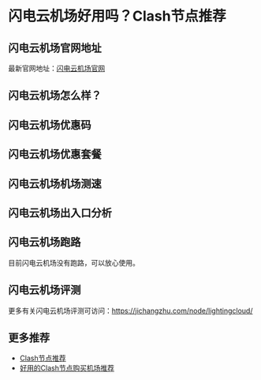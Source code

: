 # 闪电云机场好用吗？Clash节点推荐

## 闪电云机场官网地址
最新官网地址：[闪电云机场官网](https://ct.affxc.com/lightingcloud/)

## 闪电云机场怎么样？


## 闪电云机场优惠码


## 闪电云机场优惠套餐


## 闪电云机场机场测速


## 闪电云机场出入口分析


## 闪电云机场跑路
目前闪电云机场没有跑路，可以放心使用。

## 闪电云机场评测
更多有关闪电云机场评测可访问：https://jichangzhu.com/node/lightingcloud/

## 更多推荐
 - [Clash节点推荐](https://github.com/clashdownload/Clash)
 - [好用的Clash节点购买机场推荐](https://clash.top/node/?utm_source=github&utm_medium=clashdownload-details)

